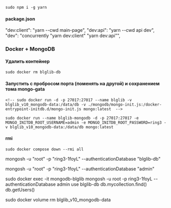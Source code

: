 
```
sudo npm i -g yarn
```

#### package.json
  "dev:client": "yarn --cwd main-page",
  "dev:api": "yarn --cwd api dev",
  "dev": "concurrently \"yarn dev:client\" \"yarn dev:api\"",

### Docker + MongoDB

#### Удалить контейнер

```
sudo docker rm blglib-db
```

#### Запустить с пробросом порта (поменять на другой) и сохранением тома mongo-gata
```
<!-- sudo docker run -d -p 27017:27017 --name blglib -v blglib_v10_mongodb-data:/data/db -v ./mongodb/mongo-init.js:/docker-entrypoint-initdb.d/mongo-init.js mongo:latest  -->

sudo docker run --name blglib-mongodb -d -p 27017:27017 -e MONGO_INITDB_ROOT_USERNAME=admin -e MONGO_INITDB_ROOT_PASSWORD=ring3 -v blglib_v10_mongodb-data:/data/db mongo:latest  
```

#### rmi
```
sudo docker compose down --rmi all
```

mongosh -u "root" -p "ring3-1foyL" --authenticationDatabase "blglib-db"


mongosh -u "root" -p "ring3-1foyL" --authenticationDatabase "admin"


sudo docker exec -it mongodb-blglib mongosh -u root -p ring3-1foyL --authenticationDatabase admin
use blglib-db
db.mycollection.find()
db.getUsers()



sudo docker volume rm blglib_v10_mongodb-data